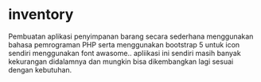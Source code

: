 # inventory
Pembuatan aplikasi penyimpanan barang secara sederhana menggunakan bahasa pemrograman PHP 
serta menggunakan bootstrap 5 untuk icon sendiri menggunakan font awasome..
apliikasi ini sendiri masih banyak kekurangan didalamnya dan mungkin bisa dikembangkan lagi sesuai dengan kebutuhan.
